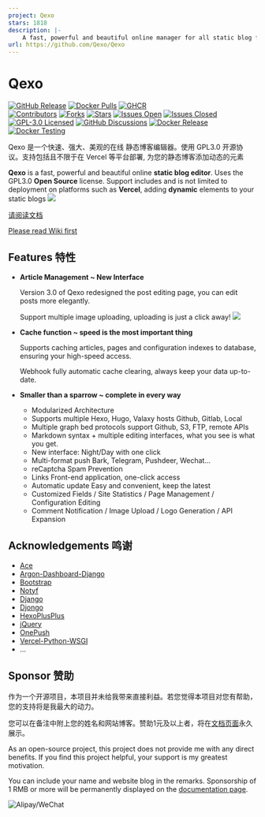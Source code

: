 ```yaml
---
project: Qexo
stars: 1818
description: |-
    A fast, powerful and beautiful online manager for all static blog frameworks. 
url: https://github.com/Qexo/Qexo
---
```


# Qexo
[![GitHub Release](https://img.shields.io/github/release/qexo/qexo.svg?style=for-the-badge&logo=Qase&color=005AA4)](https://github.com/qexo/qexo/releases/latest)
[![Docker Pulls](https://img.shields.io/docker/pulls/abudulin/qexo.svg?style=for-the-badge&logo=docker&logoColor=fff&color=005AA4&label=docker.io%20pulls)](https://hub.docker.com/r/abudulin/qexo)
[![GHCR](https://img.shields.io/badge/ghcr.io-qexo%2Fqexo-blue?style=for-the-badge&logo=github&logoColor=fff&color=005AA4&label=ghcr.io)](https://github.com/Qexo/Qexo/pkgs/container/qexo)<br>
[![Contributors](https://img.shields.io/github/contributors-anon/qexo/qexo.svg?style=flat-square&logo=Qase&color=005AA4)](https://github.com/qexo/qexo/graphs/contributors)
[![Forks](https://img.shields.io/github/forks/qexo/qexo.svg?style=flat-square&logo=github&logoColor=fff&color=005AA4)](https://github.com/qexo/qexo/network/members)
[![Stars](https://img.shields.io/github/stars/qexo/qexo.svg?style=flat-square&logo=github&logoColor=fff&color=005AA4)](https://github.com/qexo/qexo/stargazers)
[![Issues Open](https://img.shields.io/github/issues/qexo/qexo.svg?style=flat-square&logo=github&logoColor=fff&color=005AA4&cacheSeconds=300)](https://github.com/qexo/qexo/issues)
[![Issues Closed](https://img.shields.io/github/issues-closed/qexo/qexo.svg?style=flat-square&logo=github&logoColor=fff&color=005AA4&cacheSeconds=300)](https://github.com/qexo/qexo/issues?q=is%3Aissue+is%3Aclosed)<br>
[![GPL-3.0 Licensed](https://img.shields.io/github/license/qexo/qexo.svg?style=flat-square&logo=Qase&color=e97536&cacheSeconds=14400)](https://github.com/qexo/qexo/blob/main/LICENSE.txt)
[![GitHub Discussions](https://img.shields.io/github/discussions/qexo/qexo?style=flat-square&logo=github&logoColor=fff&color=953B00&cacheSeconds=300)](https://github.com/qexo/qexo/discussions)
[![Docker Release](https://github.com/Qexo/Qexo/actions/workflows/docker-image-release.yml/badge.svg)](https://github.com/Qexo/Qexo/actions/workflows/docker-image-release.yml)
[![Docker Testing](https://github.com/Qexo/Qexo/actions/workflows/docker-image-testing.yml/badge.svg)](https://github.com/Qexo/Qexo/actions/workflows/docker-image-testing.yml)

Qexo 是一个快速、强大、美观的在线 静态博客编辑器。使用 GPL3.0 开源协议。支持包括且不限于在 Vercel 等平台部署, 为您的静态博客添加动态的元素

**Qexo** is a fast, powerful and beautiful online **static blog editor**. Uses the GPL3.0 **Open Source** license. Support includes and is not limited to deployment on platforms such as **Vercel**, adding **dynamic** elements to your static blogs
![](https://s2.loli.net/2024/07/19/r1XJPHnYANKbcRl.png)

[请阅读文档](https://oplog.cn/qexo/)

[Please read Wiki first](https://oplog.cn/qexo/en/)
## Features 特性

- **Article Management ~ New Interface**

  Version 3.0 of Qexo redesigned the post editing page, you can edit posts more elegantly.

  Support multiple image uploading, uploading is just a click away!
![](https://s2.loli.net/2024/07/19/q3LlJutFDCvpbMh.png)
- **Cache function ~ speed is the most important thing**

    Supports caching articles, pages and configuration indexes to database, ensuring your high-speed access.

    Webhook fully automatic cache clearing, always keep your data up-to-date.
- **Smaller than a sparrow ~ complete in every way** 

  - Modularized Architecture
  - Supports multiple Hexo, Hugo, Valaxy hosts Github, Gitlab, Local
  - Multiple graph bed protocols support Github, S3, FTP, remote APIs
  - Markdown syntax + multiple editing interfaces, what you see is what you get.
  - New interface: Night/Day with one click
  - Multi-format push Bark, Telegram, Pushdeer, Wechat...
  - reCaptcha Spam Prevention
  - Links Front-end application, one-click access
  - Automatic update Easy and convenient, keep the latest
  - Customized Fields / Site Statistics / Page Management / Configuration Editing
  - Comment Notification / Image Upload / Logo Generation / API Expansion
## Acknowledgements 鸣谢
- [Ace](https://ace.c9.io/)
- [Argon-Dashboard-Django](https://github.com/creativetimofficial/argon-dashboard-django)
- [Bootstrap](https://getbootstrap.com/)
- [Notyf](https://github.com/caroso1222/notyf)
- [Django](https://github.com/django/django)
- [Djongo](https://github.com/nesdis/djongo)
- [HexoPlusPlus](https://github.com/HexoPlusPlus/HexoPlusPlus)
- [jQuery](https://jquery.com/)
- [OnePush](https://github.com/y1ndan/onepush)
- [Vercel-Python-WSGI](https://github.com/ardnt/vercel-python-wsgi)
- ...
## Sponsor 赞助
作为一个开源项目，本项目并未给我带来直接利益。若您觉得本项目对您有帮助，您的支持将是我最大的动力。

您可以在备注中附上您的姓名和网站博客。赞助1元及以上者，将在[文档页面](https://www.oplog.cn/qexo/dev/thanks.html)永久展示。

As an open-source project, this project does not provide me with any direct benefits. If you find this project helpful, your support is my greatest motivation.

You can include your name and website blog in the remarks. Sponsorship of 1 RMB or more will be 
permanently displayed on the [documentation page](https://www.oplog.cn/qexo/en/dev/thanks.html).

![Alipay/WeChat](https://github.com/user-attachments/assets/3ad5cf14-9296-4a7e-9a1b-1e4d317532a4)

